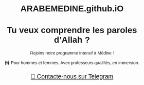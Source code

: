 # ARABEMEDINE.github.iO
<!DOCTYPE html>
<html lang="fr">
<head>
  <meta charset="UTF-8">
  <title>Programme Arabe à Médine</title>
  <meta name="viewport" content="width=device-width, initial-scale=1">
</head>
<body style="font-family: Arial; text-align: center; padding: 20px;">
  <h1>Tu veux comprendre les paroles d’Allah ?</h1>
  <p>Rejoins notre programme intensif à Médine !</p>
  <p>🚹🚺 Pour hommes et femmes. Avec professeurs qualifiés, en immersion.</p>
  <a href="https://t.me/tonlientelegram" target="_blank" style="font-size: 20px; display: block; margin: 20px;">📲 Contacte-nous sur Telegram</a>
</body>
</html>
